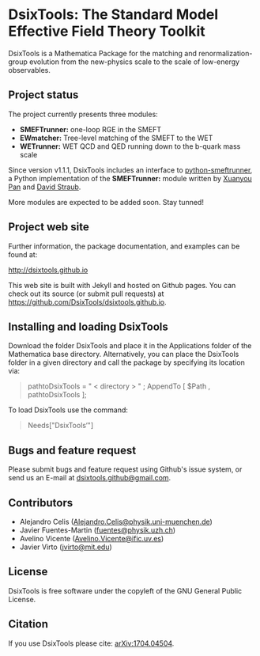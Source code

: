 # DsixTools: The Standard Model Effective Field Theory Toolkit

DsixTools is a Mathematica Package for the matching and renormalization-group evolution from the new-physics scale to the scale of low-energy observables.

## Project status

The project currently presents three modules: 

- **SMEFTrunner:** one-loop RGE in the SMEFT
- **EWmatcher:** Tree-level matching of the SMEFT to the WET
- **WETrunner:** WET QCD and QED running down to the b-quark mass scale

Since version v1.1.1, DsixTools includes an interface to [python-smeftrunner](https://github.com/DsixTools/python-smeftrunner), a Python implementation of the **SMEFTrunner:** module written by [Xuanyou Pan](https://github.com/pxylisa) and [David Straub](https://github.com/DavidMStraub).

More modules are expected to be added soon. Stay tunned!

## Project web site

Further information, the package documentation, and examples can be found at:

http://dsixtools.github.io

This web site is built with Jekyll and hosted on Github pages. You can check out its source (or submit pull requests) at https://github.com/DsixTools/dsixtools.github.io.

## Installing and loading DsixTools

Download the folder DsixTools and place it in the Applications folder of the Mathematica base directory. Alternatively, you can place the DsixTools folder in a given directory and call the package by specifying its location via:

> pathtoDsixTools = " < directory > " ;
> AppendTo [ $Path , pathtoDsixTools ];

To load DsixTools use the command:

> Needs["DsixTools‘"]

## Bugs and feature request

Please submit bugs and feature request using Github's issue system, or send us an E-mail at dsixtools.github@gmail.com.

## Contributors

- Alejandro Celis (Alejandro.Celis@physik.uni-muenchen.de)
- Javier Fuentes-Martin (fuentes@physik.uzh.ch)
- Avelino Vicente (Avelino.Vicente@ific.uv.es)
- Javier Virto (jvirto@mit.edu)

## License

DsixTools is free software under the copyleft of the GNU General Public License.

## Citation

If you use DsixTools please cite: [arXiv:1704.04504](https://arxiv.org/abs/1704.04504).


